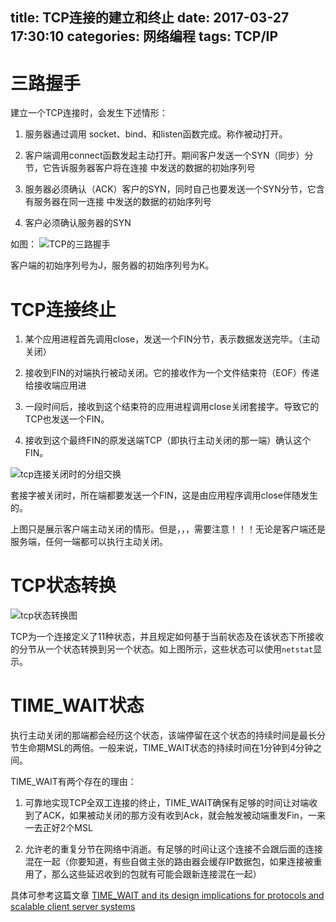 title: TCP连接的建立和终止
date: 2017-03-27 17:30:10
categories: 网络编程
tags: TCP/IP
---


# 三路握手

建立一个TCP连接时，会发生下述情形：

1. 服务器通过调用 socket、bind、和listen函数完成。称作被动打开。

2. 客户端调用connect函数发起主动打开。期间客户发送一个SYN（同步）分节，它告诉服务器客户将在连接
中发送的数据的初始序列号

3. 服务器必须确认（ACK）客户的SYN，同时自己也要发送一个SYN分节，它含有服务器在同一连接
中发送的数据的初始序列号

4. 客户必须确认服务器的SYN


如图：
![TCP的三路握手](http://7xp2k4.com1.z0.glb.clouddn.com/three-way%20handshake.png)

客户端的初始序列号为J，服务器的初始序列号为K。

# TCP连接终止

1. 某个应用进程首先调用close，发送一个FIN分节，表示数据发送完毕。（主动关闭）

2. 接收到FIN的对端执行被动关闭。它的接收作为一个文件结束符（EOF）传递给接收端应用进

3. 一段时间后，接收到这个结束符的应用进程调用close关闭套接字。导致它的TCP也发送一个FIN。

4. 接收到这个最终FIN的原发送端TCP（即执行主动关闭的那一端）确认这个FIN。

![tcp连接关闭时的分组交换](http://7xp2k4.com1.z0.glb.clouddn.com/tcp%E8%BF%9E%E6%8E%A5%E5%85%B3%E9%97%AD%E6%97%B6%E7%9A%84%E5%88%86%E7%BB%84%E4%BA%A4%E6%8D%A2.jpg)

套接字被关闭时，所在端都要发送一个FIN，这是由应用程序调用close伴随发生的。

上图只是展示客户端主动关闭的情形。但是，，，需要注意！！！无论是客户端还是服务端，任何一端都可以执行主动关闭。

# TCP状态转换

![tcp状态转换图](http://7xp2k4.com1.z0.glb.clouddn.com/tcp%E7%8A%B6%E6%80%81%E8%BD%AC%E6%8D%A2%E5%9B%BE.jpg)

TCP为一个连接定义了11种状态，并且规定如何基于当前状态及在该状态下所接收的分节从一个状态转换到另一个状态。如上图所示，这些状态可以使用`netstat`显示。

# TIME_WAIT状态

执行主动关闭的那端都会经历这个状态，该端停留在这个状态的持续时间是最长分节生命期MSL的两倍。一般来说，TIME_WAIT状态的持续时间在1分钟到4分钟之间。

TIME_WAIT有两个存在的理由：
1. 可靠地实现TCP全双工连接的终止，TIME_WAIT确保有足够的时间让对端收到了ACK，如果被动关闭的那方没有收到Ack，就会触发被动端重发Fin，一来一去正好2个MSL

2. 允许老的重复分节在网络中消逝。有足够的时间让这个连接不会跟后面的连接混在一起（你要知道，有些自做主张的路由器会缓存IP数据包，如果连接被重用了，那么这些延迟收到的包就有可能会跟新连接混在一起）

具体可参考这篇文章 [TIME_WAIT and its design implications for protocols and scalable client server systems](http://www.serverframework.com/asynchronousevents/2011/01/time-wait-and-its-design-implications-for-protocols-and-scalable-servers.html)
